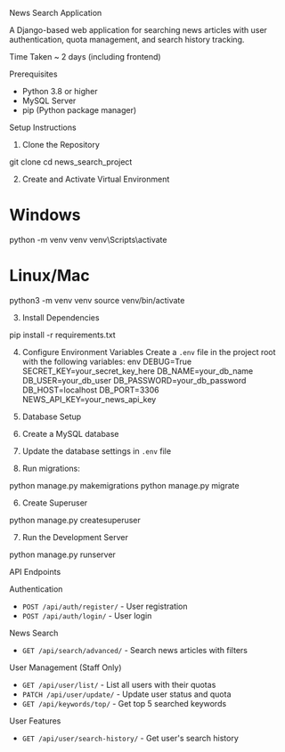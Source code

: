 News Search Application

A Django-based web application for searching news articles with user authentication, quota management, and search history tracking.

Time Taken
    ~ 2 days (including frontend) 

Prerequisites

- Python 3.8 or higher
- MySQL Server
- pip (Python package manager)

Setup Instructions

1. Clone the Repository

git clone <repository-url>
cd news_search_project


2. Create and Activate Virtual Environment

# Windows
python -m venv venv
venv\Scripts\activate

# Linux/Mac
python3 -m venv venv
source venv/bin/activate


3. Install Dependencies

pip install -r requirements.txt


4. Configure Environment Variables
Create a `.env` file in the project root with the following variables:
env
DEBUG=True
SECRET_KEY=your_secret_key_here
DB_NAME=your_db_name
DB_USER=your_db_user
DB_PASSWORD=your_db_password
DB_HOST=localhost
DB_PORT=3306
NEWS_API_KEY=your_news_api_key


5. Database Setup

1. Create a MySQL database
2. Update the database settings in `.env` file
3. Run migrations:

python manage.py makemigrations
python manage.py migrate


6. Create Superuser

python manage.py createsuperuser


7. Run the Development Server

python manage.py runserver


API Endpoints

Authentication
- `POST /api/auth/register/` - User registration
- `POST /api/auth/login/` - User login

News Search
- `GET /api/search/advanced/` - Search news articles with filters

User Management (Staff Only)
- `GET /api/user/list/` - List all users with their quotas
- `PATCH /api/user/update/` - Update user status and quota
- `GET /api/keywords/top/` - Get top 5 searched keywords

User Features
- `GET /api/user/search-history/` - Get user's search history




